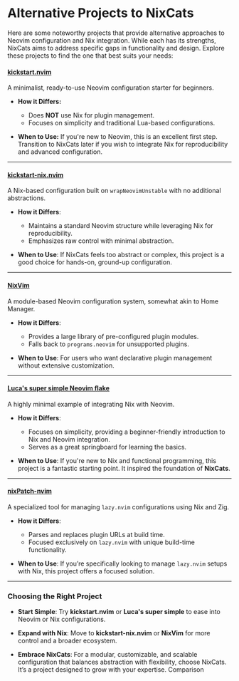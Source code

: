 # Alternative Projects to NixCats

Here are some noteworthy projects that provide alternative approaches to Neovim configuration and Nix integration. While each has its strengths, NixCats aims to address specific gaps in functionality and design. Explore these projects to find the one that best suits your needs:

#### [**kickstart.nvim**](https://github.com/nvim-lua/kickstart.nvim)
  A minimalist, ready-to-use Neovim configuration starter for beginners.
- **How it Differs:**  
  - Does **NOT** use Nix for plugin management.
  - Focuses on simplicity and traditional Lua-based configurations.

- **When to Use:** If you're new to Neovim, this is an excellent first step. Transition to NixCats later if you wish to integrate Nix for reproducibility and advanced configuration.

---

#### [**kickstart-nix.nvim**](https://github.com/mrcjkb/kickstart-nix.nvim)
  A Nix-based configuration built on `wrapNeovimUnstable` with no additional abstractions.
- **How it Differs**:  
  - Maintains a standard Neovim structure while leveraging Nix for reproducibility.
  - Emphasizes raw control with minimal abstraction.

- **When to Use**: If NixCats feels too abstract or complex, this project is a good choice for hands-on, ground-up configuration.

---

#### [**NixVim**](https://github.com/nix-community/nixvim)
  A module-based Neovim configuration system, somewhat akin to Home Manager.
- **How it Differs**:  
  - Provides a large library of pre-configured plugin modules.
  - Falls back to `programs.neovim` for unsupported plugins.

- **When to Use**: For users who want declarative plugin management without extensive customization.

---

#### [**Luca's super simple Neovim flake**](https://github.com/Quoteme/neovim-flake)
  A highly minimal example of integrating Nix with Neovim.
- **How it Differs**:  
  - Focuses on simplicity, providing a beginner-friendly introduction to Nix and Neovim integration.
  - Serves as a great springboard for learning the basics.

- **When to Use**: If you're new to Nix and functional programming, this project is a fantastic starting point. It inspired the foundation of **NixCats**.

---

#### [**nixPatch-nvim**](https://github.com/NicoElbers/nixPatch-nvim)
  A specialized tool for managing `lazy.nvim` configurations using Nix and Zig.
- **How it Differs**:  
  - Parses and replaces plugin URLs at build time.
  - Focused exclusively on `lazy.nvim` with unique build-time functionality.

- **When to Use**: If you’re specifically looking to manage `lazy.nvim` setups with Nix, this project offers a focused solution.

---

### **Choosing the Right Project**
- **Start Simple**: Try **kickstart.nvim** or **Luca's super simple** to ease into Neovim or Nix configurations.

- **Expand with Nix**: Move to **kickstart-nix.nvim** or **NixVim** for more control and a broader ecosystem.

- **Embrace NixCats**: For a modular, customizable, and scalable configuration that balances abstraction with flexibility, choose NixCats. It’s a project designed to grow with your expertise. Comparison
